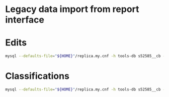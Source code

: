 # Legacy data import from report interface

# Edits

```bash
mysql --defaults-file="${HOME}"/replica.my.cnf -h tools-db s52585__cb -s -r -e 'select concat("INSERT INTO edit VALUES (", new_id, ", 1, 0, ", if(status=7,1,0), ");") from reports inner join vandalism on id=revertid where status in (7, 8);'
```

# Classifications

```bash
mysql --defaults-file="${HOME}"/replica.my.cnf -h tools-db s52585__cb -s -r -e 'select concat("INSERT INTO user_classification VALUES (null, -1, \"Import from report data\", ", if(status=7,1,0), ", ", new_id, ");") from reports inner join vandalism on id=revertid where status in (7, 8, 9);'
```
